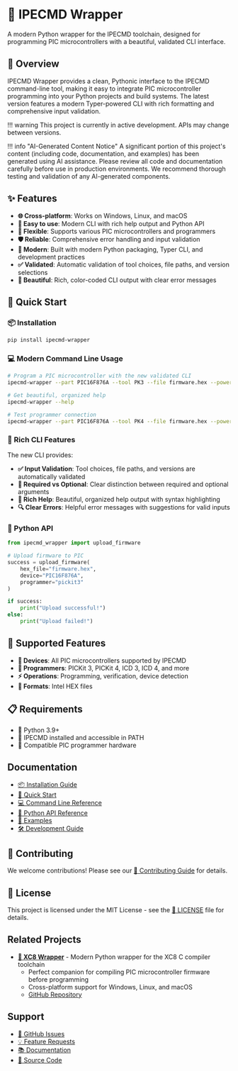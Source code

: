 # 🔧 IPECMD Wrapper

A modern Python wrapper for the IPECMD toolchain, designed for programming PIC microcontrollers with a beautiful, validated CLI interface.

## 🌟 Overview

IPECMD Wrapper provides a clean, Pythonic interface to the IPECMD command-line tool, making it easy to integrate PIC microcontroller programming into your Python projects and build systems. The latest version features a modern Typer-powered CLI with rich formatting and comprehensive input validation.

!!! warning
    This project is currently in active development. APIs may change between versions.

!!! info "AI-Generated Content Notice"
A significant portion of this project's content (including code, documentation, and examples) has been generated using AI assistance. Please review all code and documentation carefully before use in production environments. We recommend thorough testing and validation of any AI-generated components.

## ✨ Features

- **🌐 Cross-platform**: Works on Windows, Linux, and macOS
- **🚀 Easy to use**: Modern CLI with rich help output and Python API
- **🎯 Flexible**: Supports various PIC microcontrollers and programmers
- **🛡️ Reliable**: Comprehensive error handling and input validation
- **🔧 Modern**: Built with modern Python packaging, Typer CLI, and development practices
- **✅ Validated**: Automatic validation of tool choices, file paths, and version selections
- **🎨 Beautiful**: Rich, color-coded CLI output with clear error messages

## 🚀 Quick Start

### 📦 Installation

```bash
pip install ipecmd-wrapper
```

### 💻 Modern Command Line Usage

```bash
# Program a PIC microcontroller with the new validated CLI
ipecmd-wrapper --part PIC16F876A --tool PK3 --file firmware.hex --power 5.0 --ipecmd-version 6.20

# Get beautiful, organized help
ipecmd-wrapper --help

# Test programmer connection
ipecmd-wrapper --part PIC16F876A --tool PK4 --file firmware.hex --power 5.0 --test-programmer
```

### 🎨 Rich CLI Features

The new CLI provides:

- **✅ Input Validation**: Tool choices, file paths, and versions are automatically validated
- **🎯 Required vs Optional**: Clear distinction between required and optional arguments
- **📝 Rich Help**: Beautiful, organized help output with syntax highlighting
- **🔍 Clear Errors**: Helpful error messages with suggestions for valid inputs

### 🐍 Python API

```python
from ipecmd_wrapper import upload_firmware

# Upload firmware to PIC
success = upload_firmware(
    hex_file="firmware.hex",
    device="PIC16F876A",
    programmer="pickit3"
)

if success:
    print("Upload successful!")
else:
    print("Upload failed!")
```

## 🎯 Supported Features

- **🔧 Devices**: All PIC microcontrollers supported by IPECMD
- **📱 Programmers**: PICKit 3, PICKit 4, ICD 3, ICD 4, and more
- **⚡ Operations**: Programming, verification, device detection
- **📄 Formats**: Intel HEX files

## 📋 Requirements

- 🐍 Python 3.9+
- 🔧 IPECMD installed and accessible in PATH
- 📱 Compatible PIC programmer hardware

## Documentation

- [📦 Installation Guide](installation.md)
- [🚀 Quick Start](quickstart.md)
- [💻 Command Line Reference](cli.md)
- [🐍 Python API Reference](api.md)
- [📝 Examples](examples.md)
- [🛠️ Development Guide](development.md)

## 🤝 Contributing

We welcome contributions! Please see our [🤝 Contributing Guide](contributing.md) for details.

## 📄 License

This project is licensed under the MIT License - see the [📄 LICENSE](license.md) file for details.

## Related Projects

- **[🔧 XC8 Wrapper](https://s-celles.github.io/xc8-wrapper/)** - Modern Python wrapper for the XC8 C compiler toolchain
  - Perfect companion for compiling PIC microcontroller firmware before programming
  - Cross-platform support for Windows, Linux, and macOS
  - [GitHub Repository](https://github.com/s-celles/xc8-wrapper)

## Support

- [🐛 GitHub Issues](https://github.com/s-celles/ipecmd-wrapper/issues)
- [💡 Feature Requests](https://github.com/s-celles/ipecmd-wrapper/discussions)
- [📚 Documentation](https://s-celles.github.io/ipecmd-wrapper/)
- [💾 Source Code](https://github.com/s-celles/ipecmd-wrapper)
